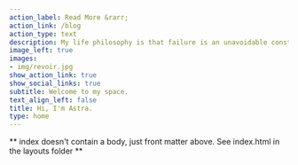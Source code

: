 ```yaml
---
action_label: Read More &rarr;
action_link: /blog
action_type: text
description: My life philosophy is that failure is an unavoidable constant in life and what matters is not how many times you succeed, but how many times you carry on even after you fail. Therefore, I will use this blog to record my failures, my achievements, and my reflections.<br>I write in Chinese and English. 
image_left: true
images:
- img/revoir.jpg
show_action_link: true
show_social_links: true
subtitle: Welcome to my space.
text_align_left: false
title: Hi, I'm Astra.  
type: home
---
```


** index doesn't contain a body, just front matter above.
See index.html in the layouts folder **
